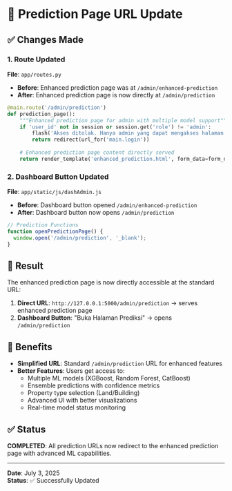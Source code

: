 # 🔄 Prediction Page URL Update

## ✅ Changes Made

### 1. **Route Updated**
**File**: `app/routes.py`

- **Before**: Enhanced prediction page was at `/admin/enhanced-prediction`
- **After**: Enhanced prediction page is now directly at `/admin/prediction`

```python
@main.route('/admin/prediction')
def prediction_page():
    """Enhanced prediction page for admin with multiple model support"""
    if 'user_id' not in session or session.get('role') != 'admin':
        flash('Akses ditolak. Hanya admin yang dapat mengakses halaman ini.', 'error')
        return redirect(url_for('main.login'))
    
    # Enhanced prediction page content directly served
    return render_template('enhanced_prediction.html', form_data=form_data)
```

### 2. **Dashboard Button Updated**
**File**: `app/static/js/dashAdmin.js`

- **Before**: Dashboard button opened `/admin/enhanced-prediction`
- **After**: Dashboard button now opens `/admin/prediction`

```javascript
// Prediction Functions
function openPredictionPage() {
  window.open('/admin/prediction', '_blank');
}
```

## 🎯 Result

The enhanced prediction page is now directly accessible at the standard URL:

1. **Direct URL**: `http://127.0.0.1:5000/admin/prediction` → serves enhanced prediction page
2. **Dashboard Button**: "Buka Halaman Prediksi" → opens `/admin/prediction`

## 🌟 Benefits

- **Simplified URL**: Standard `/admin/prediction` URL for enhanced features
- **Better Features**: Users get access to:
  - Multiple ML models (XGBoost, Random Forest, CatBoost)
  - Ensemble predictions with confidence metrics
  - Property type selection (Land/Building)
  - Advanced UI with better visualizations
  - Real-time model status monitoring

## ✅ Status

**COMPLETED**: All prediction URLs now redirect to the enhanced prediction page with advanced ML capabilities.

---
**Date**: July 3, 2025  
**Status**: ✅ Successfully Updated
